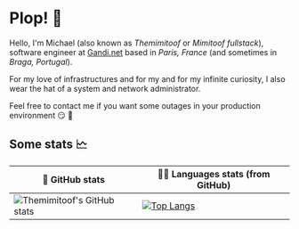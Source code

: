 # Plop! 🖖

Hello, I'm Michael (also known as _Themimitoof_ or _Mimitoof fullstack_), software engineer at [Gandi.net](https://gandi.net) based in _Paris, France_ (and sometimes in _Braga, Portugal_).

For my love of infrastructures and for my and for my infinite curiosity, I also wear the hat of a system and network administrator.

Feel free to contact me if you want some outages in your production environment 😏 👹

## Some stats 🗠

| 🌚 GitHub stats | 👨‍💻 Languages stats (from GitHub) |
|-----------------|--------------------|
| ![Themimitoof's GitHub stats](https://github-readme-stats.vercel.app/api?username=themimitoof&count_private=true&show_icons=true&hide_rank=true&include_all_commits=true&custom_title=Themimitoof's+stats&disable_animations=true) | [![Top Langs](https://github-readme-stats.vercel.app/api/top-langs/?username=themimitoof&layout=compact)](https://github.com/anuraghazra/github-readme-stats) |
